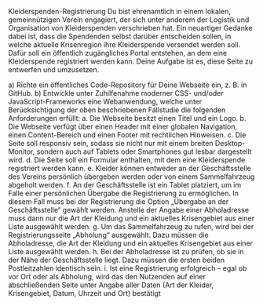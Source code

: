 Kleiderspenden-Registrierung
Du bist ehrenamtlich in einem lokalen, gemeinnützigen Verein engagiert, der sich unter anderem der Logistik und
Organisation von Kleiderspenden verschrieben hat. Ein neuartiger Gedanke dabei ist, dass die Spendenden selbst
darüber entscheiden sollen, in welche aktuelle Krisenregion ihre Kleiderspende versendet werden soll. Dafür soll
ein öffentlich zugängliches Portal entstehen, an dem eine Kleiderspende registriert werden kann. Deine Aufgabe
ist es, diese Seite zu entwerfen und umzusetzen.

a) Richte ein öffentliches Code-Repository für Deine Webseite ein, z. B. in GitHub.
b) Entwickle unter Zuhilfenahme moderner CSS- und/oder JavaScript-Frameworks eine Webanwendung,
welche unter Berücksichtigung der oben beschriebenen Fallstudie die folgenden Anforderungen erfüllt:
a. Die Webseite besitzt einen Titel und ein Logo.
b. Die Webseite verfügt über einen Header mit einer globalen Navigation, einen Content-Bereich
und einen Footer mit rechtlichen Hinweisen.
c. Die Seite soll responsiv sein, sodass sie nicht nur mit einem breiten Desktop-Monitor, sondern
auch auf Tablets oder Smartphones gut lesbar dargestellt wird.
d. Die Seite soll ein Formular enthalten, mit dem eine Kleiderspende registriert werden kann.
e. Kleider können entweder an der Geschäftsstelle des Vereins persönlich übergeben werden oder
von einem Sammelfahrzeug abgeholt werden.
f. An der Geschäftsstelle ist ein Tablet platziert, um im Falle einer persönlichen Übergabe die
Registrierung zu ermöglichen. In diesem Fall muss bei der Registrierung die Option „Übergabe
an der Geschäftsstelle“ gewählt werden. Anstelle der Angabe einer Abholadresse muss dann nur
die Art der Kleidung und ein aktuelles Krisengebiet aus einer Liste ausgewählt werden.
g. Um das Sammelfahrzeug zu rufen, wird bei der Registrierungsseite „Abholung“ ausgewählt.
Dazu müssen die Abholadresse, die Art der Kleidung und ein aktuelles Krisengebiet aus einer
Liste ausgewählt werden.
h. Bei der Abholadresse ist zu prüfen, ob sie in der Nähe der Geschäftsstelle liegt. Dazu müssen die
ersten beiden Postleitzahlen identisch sein.
i. Ist eine Registrierung erfolgreich – egal ob vor Ort oder als Abholung, wird das den Nutzenden
auf einer abschließenden Seite unter Angabe aller Daten (Art der Kleider, Krisengebiet, Datum,
Uhrzeit und Ort) bestätigt
